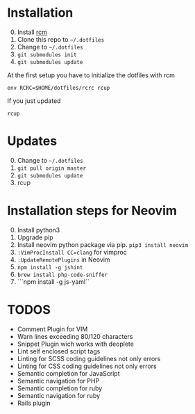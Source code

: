 # Installation

0. Install [rcm](https://github.com/thoughtbot/rcm)
0. Clone this repo to ```~/.dotfiles```
0. Change to ```~/.dotfiles```
0. ```git submodules init```
0. ```git submodules update```

At the first setup you have to initialize the dotfiles with rcm

	env RCRC=$HOME/dotfiles/rcrc rcup

If you just updated

    rcup


# Updates

0. Change to ```~/.dotfiles```
0. ```git pull origin master```
0. ```git submodules update```
0. rcup

# Installation steps for Neovim

0. Install python3
0. Upgrade pip
0. Install neovim python package via pip. ```pip3 install neovim```
0. ```:VimProcInstall CC=clang``` for vimproc
0. ```:UpdateRemotePlugins``` in Neovim
0. ```npm install -g jshint```
0. ```brew install php-code-sniffer```
0. ```npm install -g js-yaml``

# TODOS

* Comment Plugin for VIM
* Warn lines exceeding 80/120 characters
* Snippet Plugin wich works with deoplete
* Lint self enclosed script tags
* Linting for SCSS coding guidelines not only errors
* Linting for CSS coding guidelines not only errors
* Semantic completion for JavaScript
* Semantic navigation for PHP
* Semantic completion for ruby
* Semantic navigation for ruby
* Rails plugin
